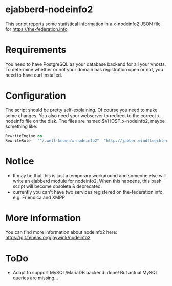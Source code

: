 # ejabberd-nodeinfo2
This script reports some statistical information in a x-nodeinfo2 JSON file for https://the-federation.info

# Requirements
You need to have PostgreSQL as your database backend for all your vhosts. To determine whether or not your domain has registration open or not, you need to have curl installed. 

# Configuration
The script should be pretty self-explaining. Of course you need to make some changes. 
You also need your webserver to redirect to the correct x-nodeinfo file on the disk. The files are named $VHOST_x-nodeinfo2, maybe something like:

```apache 
RewriteEngine on
RewriteRule   "^/.well-known/x-nodeinfo2"  "http://jabber.windfluechter.net/.well-known/hookipa.net_x-nodeinfo2"  [R,L]
```

# Notice
- It may be that this is just a temporary workaround and someone else will write an ejabberd module for nodeinfo2. When this happens, this bash script will become obsolete & deprecated.
- currently you can't have two services registered on the-federation.info, e.g. Friendica and XMPP

# More Information
You can find more information about nodeinfo2 here: https://git.feneas.org/jaywink/nodeinfo2

# ToDo
- Adapt to support MySQL/MariaDB backend: done! But actual MySQL queries are missing... 
